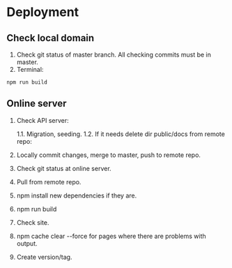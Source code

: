 # Deployment
## Check local domain
1. Check git status of master branch. All checking commits must be in master.
2. Terminal:
````
npm run build 
````
## Online server
1. Check API server:
    
    1.1. Migration, seeding.
    1.2. If it needs delete dir public/docs from remote repo: 

2. Locally commit changes, merge to master, push to remote repo.
3. Check git status at online server.
4. Pull from remote repo.
5. npm install new dependencies if they are.
6. npm run build
7. Check site.
8. npm cache clear --force for pages where there are problems with output.
9. Create version/tag. 

   
